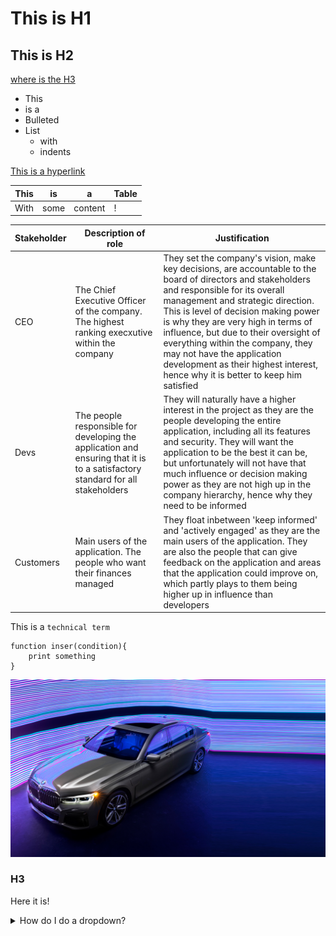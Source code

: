 # This is H1
## This is H2
[where is the H3](#h3)

- This
- is a
- Bulleted
- List
    - with 
    - indents

[This is a hyperlink](www.bbc.co.uk)

| This | is | a | Table |
| --- | --- | --- | --- |
| With | some | content | ! |

| Stakeholder | Description of role | Justification |
| --- | --- | --- |
| CEO | The Chief Executive Officer of the company. The highest ranking execxutive within the company | They set the company's vision, make key decisions, are accountable to the board of directors and stakeholders and responsible for its overall management and strategic direction. This is level of decision making power is why they are very high in terms of influence, but due to their oversight of everything within the company, they may not have the application development as their highest interest, hence why it is better to keep him satisfied |
| Devs | The people responsible for developing the application and ensuring that it is to a satisfactory standard for all stakeholders | They will naturally have a higher interest in the project as they are the people developing the entire application, including all its features and security. They will want the application to be the best it can be, but unfortunately will not have that much influence or decision making power as they are not high up in the company hierarchy, hence why they need to be informed |
| Customers | Main users of the application. The people who want their finances managed | They float inbetween 'keep informed' and 'actively engaged' as they are the main users of the application. They are also the people that can give feedback on the application and areas that the application could improve on, which partly plays to them being higher up in influence than developers |


This is a `technical term`


```
function inser(condition){
    print something
}
```

![Insert an image - alt text](./assets/bmw2.jpeg)


### H3
Here it is!


<details>
<summary> How do I do a dropdown? </summary>
<br>
This is how
</details>
